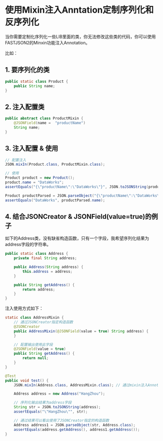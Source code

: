 # 使用Mixin注入Anntation定制序列化和反序列化

当你需要定制化序列化一些LIB里面的类，你无法修改这些类的代码，你可以使用FASTJSON2的Minxin功能注入Annotation。

比如：

## 1. 要序列化的类
```java
public static class Product {
    public String name;
}
```

## 2. 注入配置类
```java
public abstract class ProductMixin {
    @JSONField(name =  "productName")
    String name;
}
```

## 3. 注入配置 & 使用
```java
// 配置注入
JSON.mixIn(Product.class, ProductMixin.class);

// 使用
Product product = new Product();
product.name = "DataWorks";
assertEquals("{\"productName\":\"DataWorks\"}", JSON.toJSONString(product));

Product productParsed = JSON.parseObject("{\"productName\":\"DataWorks\"}", Product.class);
assertEquals("DataWorks", productParsed.name);
```

## 4. 结合JSONCreator & JSONField(value=true)的例子
如下的Address类，没有缺省构造函数，只有一个字段，我希望序列化结果为address字段的字符串。
```java
public static class Address {
    private final String address;

    public Address(String address) {
        this.address = address;
    }

    public String getAddress() {
        return address;
    }
}
```

注入使用方式如下：
```java
static class AddressMixin {
    // 通过JSONCreator指定构造函数
    @JSONCreator
    public AddressMixin(@JSONField(value = true) String address) {
    }

    // 配置输出使用此字段
    @JSONField(value = true)
    public String getAddress() {
        return null;
    }
}

@Test
public void test() {
    JSON.mixIn(Address.class, AddressMixin.class); // 通过mixin注入Annotation

    Address address = new Address("HangZhou");

    // 序列化输出结果为address字段
    String str = JSON.toJSONString(address); 
    assertEquals("\"HangZhou\"", str); 

    // 通过结果可以看出使用了JSONCreator指定的构造函数
    Address address1 = JSON.parseObject(str, Address.class);
    assertEquals(address.getAddress(), address1.getAddress()); 
}
```
